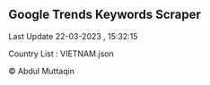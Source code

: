 

## Google Trends Keywords Scraper 
 
Last Update 22-03-2023 , 15:32:15

Country List :
VIETNAM.json



© Abdul Muttaqin 
